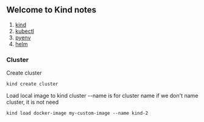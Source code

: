 ## Welcome to Kind notes

1. [kind](./kind.md)
2. [kubectl](./kubectl.md)
3. [pyenv](./pyenv.md)
4. [helm](./helm.md)

### Cluster

Create cluster

```markdown
kind create cluster
```
Load local image to kind cluster --name is for cluster name if we don't name cluster, it is not need

```
kind load docker-image my-custom-image --name kind-2
```
